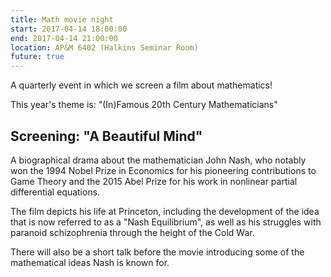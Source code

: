 ```yaml
---
title: Math movie night
start: 2017-04-14 18:00:00
end: 2017-04-14 21:00:00
location: AP&M 6402 (Halkins Seminar Room)
future: true
---
```


A quarterly event in which we screen a film about mathematics! 

This year's theme is: "(In)Famous 20th Century Mathematicians"

## Screening: "A Beautiful Mind"

A biographical drama about the mathematician John Nash, who notably won the 1994 Nobel Prize in Economics for his pioneering contributions to Game Theory and the 2015 Abel Prize for his work in nonlinear partial differential equations.

The film depicts his life at Princeton, including the development of the idea that is now referred to as a "Nash Equilibrium", as well as his struggles with paranoid schizophrenia through the height of the Cold War.

There will also be a short talk before the movie introducing some of the mathematical ideas Nash is known for.
